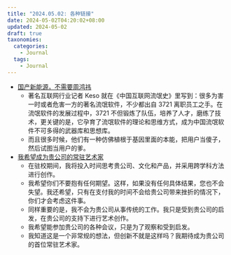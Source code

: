 ```yaml
---
title: "2024.05.02: 各种链接"
date: 2024-05-02T04:20:02+08:00
updated: 2024-05-02
draft: true
taxonomies:
  categories:
    - Journal
  tags:
    - Journal
---
```


- [国产新能源，不需要周鸿祎](https://mp.weixin.qq.com/s/iqond9JCxZWPeOQL9oUGwA)
  - 著名互联网行业记者 Keso 就在《中国互联网流氓史》里写到：很多为害一时或者危害一方的著名流氓软件，不少都出自 3721 离职员工之手。在流氓软件的发展过程中，3721 不但锻炼了队伍，培养了人才，磨练了技术，更关键的是，它孕育了流氓软件的理论和思维方式，成为中国流氓软件不可多得的武器库和思想库。
  - 而且很多时候，他们有一种仿佛植根于基因里面的本能，把用户当傻子，然后试图当用户的爹。
- [我希望成为贵公司的常驻艺术家](https://sites.elliott.computer/i-want-to-be-your-companys-resident-artist/)
  - 在驻校期间，我将投入时间思考贵公司、文化和产品，并采用跨学科方法进行创作。
  - 我希望你们不要抱有任何期望。这样，如果没有任何具体结果，您也不会失望。我还希望，只有在支付我的时间不会给贵公司带来挫折的情况下，你们才会考虑这件事。
  - 同样重要的是，我不会为贵公司从事传统的工作。我只是受到贵公司的启发，在贵公司的支持下进行艺术创作。
  - 我希望能参加贵公司的各种会议，只是为了观察和受到启发。
  - 我知道这是一个非常规的想法，但创新不就是这样吗？我期待成为贵公司的首位常驻艺术家。
